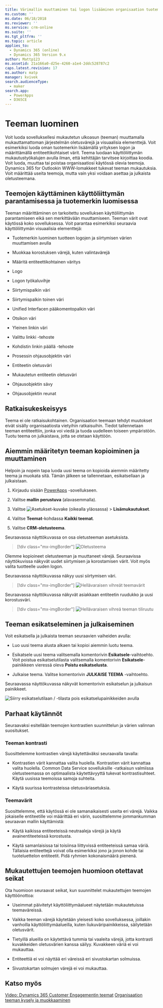 ```yaml
---
title: Värimallin muuttaminen tai logon lisääminen organisaation tuotemerkkiä vastaavaksi | MicrosoftDocs
ms.custom: ''
ms.date: 06/18/2018
ms.reviewer: ''
ms.service: crm-online
ms.suite: ''
ms.tgt_pltfrm: ''
ms.topic: article
applies_to:
  - Dynamics 365 (online)
  - Dynamics 365 Version 9.x
author: Mattp123
ms.assetid: 21a166a0-d25e-4260-a1e4-2ddc528787c2
caps.latest.revision: 17
ms.author: matp
manager: kvivek
search.audienceType:
  - maker
search.app:
  - PowerApps
  - D365CE
---
```

# <a name="create-a-theme"></a>Teeman luominen

Voit luoda sovelluksellesi mukautetun ulkoasun (teeman) muuttamalla mukauttamattoman järjestelmän oletusvärejä ja visuaalisia elementtejä. Voit esimerkiksi luoda oman tuotemerkin lisäämällä yrityksen logon ja määrittämällä entiteettikohtaiset värit. Teema luodaan käyttöliittymän mukautustyökalujen avulla ilman, että kehittäjän tarvitsee kirjoittaa koodia. Voit luoda, muuttaa tai poistaa organisaatiosi käytössä olevia teemoja. Dynamics 365 for Outlookin WWW-lomakkeet tukevat teeman mukautuksia. Voit määrittää useita teemoja, mutta vain yksi voidaan asettaa ja julkaista oletusteemana.  
  
<a name="UseThemes"></a>   
## <a name="use-themes-to-enhance-the-user-interface-and-create-your-product-branding"></a>Teemojen käyttäminen käyttöliittymän parantamisessa ja tuotemerkin luomisessa  
 Teeman määrittäminen on tarkoitettu sovelluksen käyttöliittymän parantamiseen eikä sen merkittävään muuttamiseen. Teeman värit ovat käytössä koko sovelluksessa. Voit parantaa esimerkiksi seuraavia käyttöliittymän visuaalisia elementtejä:  
  
-   Tuotemerkin luominen tuotteen logojen ja siirtymisen värien muuttamisen avulla  
  
-   Muokkaa korostuksen värejä, kuten valintavärejä  
  
-   Määritä entiteettikohtainen väritys  
    
-   Logo  
  
-   Logon työkaluvihje  
  
-   Siirtymispalkin väri  
  
-   Siirtymispalkin toinen väri

-   Unified Interfacen pääkomentopalkin väri
  
-   Otsikon väri  
  
-   Yleinen linkin väri  
  
-   Valittu linkki -tehoste  
  
-   Kohdistin linkin päällä -tehoste  
  
-   Prosessin ohjausobjektin väri  
  
-   Entiteetin oletusväri  
  
-   Mukautetun entiteetin oletusväri  
  
-   Ohjausobjektin sävy  
  
-   Ohjausobjektin reunat  
  
<a name="Solution"></a>   
## <a name="solution-awareness"></a>Ratkaisukeskeisyys  
 Teema ei ole ratkaisukohtainen. Organisaation teemaan tehdyt muutokset eivät sisälly organisaatiosta vietyihin ratkaisuihin. Tiedot tallennetaan teeman entiteettiin, jonka voi viedä ja tuoda uudelleen toiseen ympäristöön. Tuotu teema on julkaistava, jotta se otetaan käyttöön.  
  
<a name="CloneAlter"></a>   
## <a name="copy-and-alter-the-existing-theme"></a>Aiemmin määritetyn teeman kopioiminen ja muuttaminen  
 Helpoin ja nopein tapa luoda uusi teema on kopioida aiemmin määritetty teema ja muokata sitä. Tämän jälkeen se tallennetaan, esikatsellaan ja julkaistaan. 
 
1.  Kirjaudu sisään [PowerApps](https://web.powerapps.com/?utm_source=padocs&utm_medium=linkinadoc&utm_campaign=referralsfromdoc) -sovellukseen.

2.  Valitse **mallin perustuva** (alavasemmalla). 

3.  Valitse ![Asetukset-kuvake](../model-driven-apps/media/powerapps-gear.png) (oikealla yläosassa) > **Lisämukautukset**. 

4. Valitse **Teemat**-kohdassa **Kaikki teemat**. 

5. Valitse **CRM-oletusteema**. 

Seuraavassa näyttökuvassa on osa oletusteeman asetuksista.  

> [!div class="mx-imgBorder"] 
> ![Oletusteema](media/default-theme.png) 
  
 Olemme kopioineet oletusteeman ja muuttaneet värejä. Seuraavissa näyttökuvissa näkyvät uudet siirtymisen ja korostamisen värit. Voit myös valita tuotteelle uuden logon.  
  
 Seuraavassa näyttökuvassa näkyy uusi siirtymisen väri.  
 
 > [!div class="mx-imgBorder"] 
 > ![Hellävaraisen vihreät teemavärit](media/theme-gentle-green.png "Hellävaraisen vihreät teemavärit")  
  
 Seuraavassa näyttökuvassa näkyvät asiakkaan entiteetin ruudukko ja uusi korostusväri.  
 
 > [!div class="mx-imgBorder"] 
 > ![Hellävaraisen vihreä teeman tiliruutu](media/themes-gentle-green-account-grid.png "Hellävaraisen vihreä teeman tiliruutu")  
  
<a name="Publish"></a>   
## <a name="preview-and-publish-a-theme"></a>Teeman esikatseleminen ja julkaiseminen  
 Voit esikatsella ja julkaista teeman seuraavien vaiheiden avulla:  
  
-   Luo uusi teema alusta alkaen tai kopioi aiemmin luotu teema.  
  
-   Esikatsele uusi teema valitsemalla komentorivin **Esikatsele**-vaihtoehto. Voit poistua esikatselutilasta valitsemalla komentorivin **Esikatsele**-painikkeen vieressä oleva **Poistu esikatselusta**.  
  
-   Julkaise teema. Valitse komentorivin **JULKAISE TEEMA** -vaihtoehto.  
  
 Seuraavassa näyttökuvassa näkyvät komentorivin esikatselun ja julkaisun painikkeet.  
  
 ![Siirry esikatselutilaan / -tilasta pois esikatselupainikkeiden avulla](media/themes-preview-buttons.PNG "Siirry esikatselutilaan / -tilasta pois esikatselupainikkeiden avulla")  
  
<a name="BestPracticies"></a>   
## <a name="best-practices"></a>Parhaat käytännöt  
 Seuraavaksi esitellään teemojen kontrastien suunnittelun ja värien valinnan suositukset.  
  
### <a name="theme-contrast"></a>Teeman kontrasti  
 Suosittelemme kontrastien värejä käytettäväksi seuraavalla tavalla:  
  
-   Kontrastien värit kannattaa valita huolella. Kontrastien värit kannattaa valita huolella. Common Data Service sovelluksille -ratkaisun valmiissa oletusteemassa on optimaalista käytettävyyttä tukevat kontrastisuhteet. Käytä uusissa teemoissa samoja suhteita.  
  
-   Käytä suurissa kontrasteissa oletusväriasetuksia.  
  
### <a name="theme-colors"></a>Teemavärit  
 Suosittelemme, että käytössä ei ole samanaikaisesti useita eri värejä. Vaikka jokaiselle entiteetille voi määrittää eri värin, suosittelemme jommankumman seuraavan mallin käyttämistä:  
  
-   Käytä kaikissa entiteeteissä neutraaleja värejä ja käytä avainentiteeteissä korostusta.  
  
-   Käytä samanlaisissa tai toisiinsa liittyvissä entiteeteissä samaa väriä. Tällaisia entiteettejä voivat olla esimerkiksi jono ja jonon kohde tai tuoteluettelon entiteetit. Pidä ryhmien kokonaismäärä pienenä.  
  
<a name="Considerations"></a>   
## <a name="custom-theme-considerations"></a>Mukautettujen teemojen huomioon otettavat seikat  
 Ota huomioon seuraavat seikat, kun suunnittelet mukautettujen teemojen käyttöönottoa:  
  
-   Useimmat päivitetyt käyttöliittymäalueet näytetään mukautetuissa teemaväreissä.  
  
-   Vaikka teeman värejä käytetään yleisesti koko sovelluksessa, joillakin vanhoilla käyttöliittymäalueilla, kuten liukuväripainikkeissa, säilytetään oletusvärit.  
  
-   Tietyillä alueilla on käytettävä tummia tai vaaleita värejä, jotta kontrasti kuvakkeiden oletusvärien kanssa säilyy. Kuvakkeen väriä ei voi mukauttaa.  
  
-   Entiteettiä ei voi näyttää eri väreissä eri sivustokartan solmuissa.  
  
-   Sivustokartan solmujen värejä ei voi mukauttaa.  
  
## <a name="see-also"></a>Katso myös  
         
 [Video: Dynamics 365 Customer Engagementin teemat](http://go.microsoft.com/fwlink/p/?LinkId=529568) [Organisaation teeman kysely ja muokkaaminen](https://docs.microsoft.com/dynamics365/customer-engagement/developer/customize-dev/query-and-edit-an-organization-theme)

